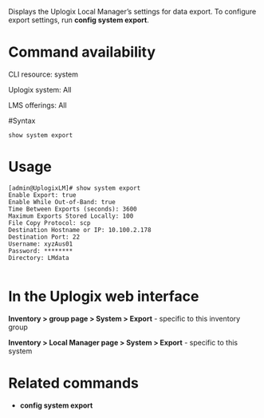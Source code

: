 <!-- 5.4 -->

Displays the Uplogix Local Manager’s settings for data export. To configure export settings, run **config system export**. 

# Command availability 

CLI resource: system

Uplogix system: All

LMS offerings: All

#Syntax 

```
show system export
```

# Usage 

```
[admin@UplogixLM]# show system export
Enable Export: true
Enable While Out-of-Band: true
Time Between Exports (seconds): 3600
Maximum Exports Stored Locally: 100
File Copy Protocol: scp
Destination Hostname or IP: 10.100.2.178
Destination Port: 22
Username: xyzAus01
Password: ********
Directory: LMdata


```

# In the Uplogix web interface

**Inventory > group page > System > Export** - specific to this inventory group

**Inventory > Local Manager page > System > Export** - specific to this system

# Related commands 

- **config system export**